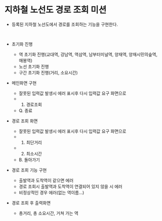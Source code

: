 # 지하철 노선도 경로 조회 미션
- 등록된 지하철 노선도에서 경로를 조회하는 기능을 구현한다.

<br>

- 초기화 진행
  - 역 초기화 진행(교대역, 강남역, 역삼역, 남부터미널역, 양재역, 양재시민의숲역, 매봉역)
  - 노선 초기화 진행
  - 구간 초기화 진행(거리, 소요시간)
  

- 메인화면 구현
  - 잘못된 입력값 발생시 에러 표시후 다시 입력값 요구 화면으로 
  - 1. 경로조회
  - Q. 종료

- 경로 조회 화면 
  - 잘못된 입력값 발생시 에러 표시후 다시 입력값 요구 화면으로
  - 1. 최단거리
  - 2. 최소시간
  - B. 돌아가기  

- 경로 조회 기능 구현
  - 출발역과 도착역이 같으면 에러
  - 경로 조회시 출발역과 도착역이 연결되어 있지 않을 시 에러
  - 비정상적인 경우 에러(없는 역이름...)
  
- 경로 조회 후 출력화면
  - 총거리, 총 소요시간, 거쳐 가는 역
  
  